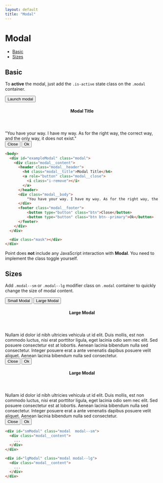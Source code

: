 ```yaml
---
layout: default
title: "Modal"
---
```


# Modal
- [Basic](#basic)
- [Sizes](#sizes)

## Basic
To **active** the modal, just add the `.is-active` state class on the `.modal` container.

<button class="btn btn--primary js-modal-trigger u-mb-15" data-target="exampleModal">Launch modal</button>

<div id="exampleModal" class="modal">
  <div class="modal__content">
    <header class="modal__header">
      <h4 class="modal__title">Modal Title</h4>
      <a role="button" class="modal__close js-modal-close">
        <i class="i-remove"></i>
      </a>
    </header>
    <div class="modal__body">
        "You have your way. I have my way. As for the right way, the correct way, and the only way, it does not exist."
    </div>
    <footer class="modal__footer">
        <button type="button" class="btn js-modal-close">Close</button>
        <button type="button" class="btn btn--primary">Ok</button>
    </footer>
  </div>
</div>

```html
<body>
  <div id="exampleModal" class="modal">
    <div class="modal__content">
      <header class="modal__header">
        <h4 class="modal__title">Modal Title</h4>
        <a role="button" class="modal__close">
          <i class="i-remove"></i>
        </a>
      </header>
      <div class="modal__body">
          "You have your way. I have my way. As for the right way, the correct way, and the only way, it does not exist."
      </div>
      <footer class="modal__footer">
          <button type="button" class="btn">Close</button>
          <button type="button" class="btn btn--primary">Ok</button>
      </footer>
    </div>
  </div>

  <div class="mask"></div>
</div>
```

<div class="note note--warning u-mt-40">
Point does <strong>not</strong> include any JavaScript interaction with <strong>Modal</strong>. You need to implement the class toggle yourself.
</div>

## Sizes
Add `.modal--sm` or `.modal--lg` modifier class on `.modal` container to quickly change the size of modal content.

<div class="u-mb-15">
  <button class="u-mb-5 btn btn--primary js-modal-trigger" data-target="smModal">Small Modal</button>
  <button class="u-mb-5 btn btn--primary js-modal-trigger" data-target="lgModal">Large Modal</button>
</div>

<div id="smModal" class="modal modal--sm">
  <div class="modal__content">
    <header class="modal__header">
      <h4 class="modal__title">Large Modal</h4>
      <a role="button" class="modal__close js-modal-close">
        <i class="i-remove"></i>
      </a>
    </header>
    <div class="modal__body">
      Nullam id dolor id nibh ultricies vehicula ut id elit. Duis mollis, est
      non commodo luctus, nisi erat porttitor ligula, eget lacinia odio sem
      nec elit. Sed posuere consectetur est at lobortis. Aenean lacinia
      bibendum nulla sed consectetur. Integer posuere erat a ante venenatis
      dapibus posuere velit aliquet. Aenean lacinia bibendum nulla sed
      consectetur.
    </div>
    <footer class="modal__footer">
        <button type="button" class="btn js-modal-close">Close</button>
        <button type="button" class="btn btn--primary">Ok</button>
    </footer>
  </div>
</div>

<div id="lgModal" class="modal modal--lg">
  <div class="modal__content">
    <header class="modal__header">
      <h4 class="modal__title">Large Modal</h4>
      <a role="button" class="modal__close js-modal-close">
        <i class="i-remove"></i>
      </a>
    </header>
    <div class="modal__body">
      Nullam id dolor id nibh ultricies vehicula ut id elit. Duis mollis, est
      non commodo luctus, nisi erat porttitor ligula, eget lacinia odio sem
      nec elit. Sed posuere consectetur est at lobortis. Aenean lacinia
      bibendum nulla sed consectetur. Integer posuere erat a ante venenatis
      dapibus posuere velit aliquet. Aenean lacinia bibendum nulla sed
      consectetur.
    </div>
    <footer class="modal__footer">
        <button type="button" class="btn js-modal-close">Close</button>
        <button type="button" class="btn btn--primary">Ok</button>
    </footer>
  </div>
</div>

```html
<div id="smModal" class="modal  modal--sm">
  <div class="modal__content">
    ...
  </div>
</div>

<div id="lgModal" class="modal modal--lg">
  <div class="modal__content">
    ...
  </div>
</div>
```
